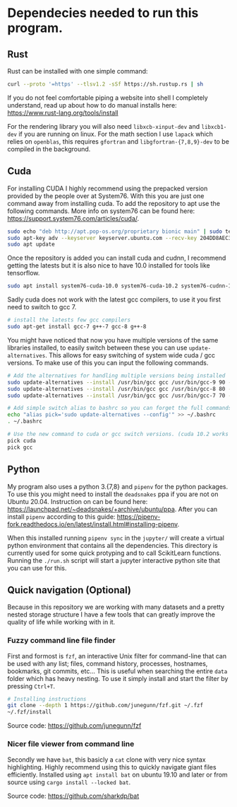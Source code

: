 # Dependecies needed to run this program.

## Rust

Rust can be installed with one simple command:

``` sh
curl --proto '=https' --tlsv1.2 -sSf https://sh.rustup.rs | sh
```

If you do not feel comfortable piping a website into shell I completely understand, read up about how to do manual installs here: https://www.rust-lang.org/tools/install

For the rendering library you will also need `libxcb-xinput-dev` and `libxcb1-dev` if you are running on linux. For the math section I use `lapack` which relies on `openblas`, this requires `gfortran` and `libgfortran-{7,8,9}-dev` to be compiled in the background.

## Cuda

For installing CUDA I highly recommend using the prepacked version provided by the people over at System76. With this you are just one command away from installing cuda. To add the repository to apt use the following commands. More info on system76 can be found here: https://support.system76.com/articles/cuda/.

``` sh
sudo echo "deb http://apt.pop-os.org/proprietary bionic main" | sudo tee -a /etc/apt/sources.list.d/pop-proprietary.list
sudo apt-key adv --keyserver keyserver.ubuntu.com --recv-key 204DD8AEC33A7AFF
sudo apt update
```

Once the repository is added you can install cuda and cudnn, I recommend getting the latests but it is also nice to have 10.0 installed for tools like tensorflow.

``` sh
sudo apt install system76-cuda-10.0 system76-cuda-10.2 system76-cudnn-10.0 system76-cudnn-10.2
```

Sadly cuda does not work with the latest gcc compilers, to use it you first need to switch to gcc 7.

``` sh
# install the latests few gcc compilers
sudo apt-get install gcc-7 g++-7 gcc-8 g++-8
```

You might have noticed that now you have multiple versions of the same libraries installed, to easily switch between these you can use `update-alternatives`. This allows for easy switching of system wide cuda / gcc versions. To make use of this you can input the following commands.

``` sh
# Add the alternatives for handling multiple versions being installed
sudo update-alternatives --install /usr/bin/gcc gcc /usr/bin/gcc-9 90 --slave /usr/bin/g++ g++ /usr/bin/g++-9
sudo update-alternatives --install /usr/bin/gcc gcc /usr/bin/gcc-8 80 --slave /usr/bin/g++ g++ /usr/bin/g++-8
sudo update-alternatives --install /usr/bin/gcc gcc /usr/bin/gcc-7 70 --slave /usr/bin/g++ g++ /usr/bin/g++-7

# Add simple switch alias to bashrc so you can forget the full commands and reload the shell
echo "alias pick='sudo update-alternatives --config'" >> ~/.bashrc
. ~/.bashrc

# Use the new command to cuda or gcc switch versions. (cuda 10.2 works with gcc 8. 10.0 with 7)
pick cuda
pick gcc
```

## Python

My program also uses a python 3.{7,8} and `pipenv` for the python packages. To use this you might need to install the `deadsnakes` ppa if you are not on Ubuntu 20.04. Instruction on can be found here: https://launchpad.net/~deadsnakes/+archive/ubuntu/ppa. After you can install `pipenv` according to this guide: https://pipenv-fork.readthedocs.io/en/latest/install.html#installing-pipenv.

When this installed running `pipenv sync` in the `jupyter/` will create a virtual python environment that contains all the dependencies. This directory is currently used for some quick protyping and to call ScikitLearn functions. Running the `./run.sh` script will start a jupyter interactive python site that you can use for this.

## Quick navigation (Optional)

Because in this repository we are working with many datasets and a pretty nested storage structure I have a few tools that can greatly improve the quality of life while working with in it.

### Fuzzy command line file finder

First and formost is `fzf`, an interactive Unix filter for command-line that can be used with any list; files, command history, processes, hostnames, bookmarks, git commits, etc... This is useful when searching the entire `data` folder which has heavy nesting. To use it simply install and start the filter by pressing `Ctrl+T`.

``` sh
# Installing instructions
git clone --depth 1 https://github.com/junegunn/fzf.git ~/.fzf
~/.fzf/install
```

Source code: https://github.com/junegunn/fzf

### Nicer file viewer from command line

Secondly we have `bat`, this basicly a `cat` clone with very nice syntax highlighting. Highly recommend using this to quickly navigate giant files efficiently. Installed using `apt install bat` on ubuntu 19.10 and later or from source using `cargo install --locked bat`.

Source code: https://github.com/sharkdp/bat